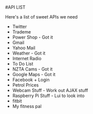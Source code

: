 #API LIST

Here's a list of sweet APIs we need

* Twitter
* Trademe
* Power Shop - Got it
* Gmail
* Yahoo Mail
* Weather - Got it
* Internet Radio
* To Do List
* NZTA Cams - Got it
* Google Maps - Got it
* Facebook + Login
* Petrol Prices
* Webcam Stuff - Work out AJAX stuff
* Raspberry Pi Stuff - Lui to look into
* fitbit
* My fitness pal

